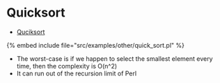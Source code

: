 # Quicksort

* [Quciksort](https://en.wikipedia.org/wiki/Quicksort)

{% embed include file="src/examples/other/quick_sort.pl" %}

* The worst-case is if we happen to select the smallest element every time, then the complexity is O(n^2)
* It can run out of the recursion limit of Perl



